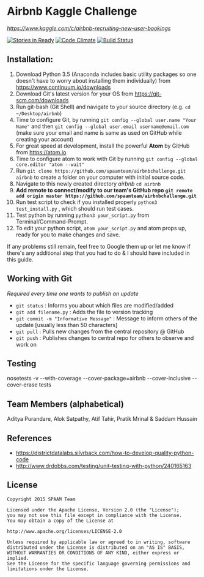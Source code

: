 

# Airbnb Kaggle Challenge
*https://www.kaggle.com/c/airbnb-recruiting-new-user-bookings*

[![Stories in Ready](https://badge.waffle.io/spaamteam/airbnbchallenge.png?label=ready&title=Ready)](https://waffle.io/spaamteam/airbnbchallenge)
[![Code Climate](https://codeclimate.com/github/spaamteam/airbnbchallenge/badges/gpa.svg)](https://codeclimate.com/github/spaamteam/airbnbchallenge)
[![Build Status](https://travis-ci.org/spaamteam/airbnbchallenge.svg?branch=master)](https://travis-ci.org/spaamteam/airbnbchallenge)

## Installation:

1. Download Python 3.5 (Anaconda includes basic utility packages so one doesn't have to worry about installing them individually) from https://www.continuum.io/downloads
2. Download Git's latest version for your OS from https://git-scm.com/downloads
3. Run git-bash (Git Shell) and navigate to your source directory (e.g. `cd ~/Desktop/airbnb`)
4. Time to configure Git, by running `git config --global user.name "Your Name"` and then `git config --global user.email username@email.com` (make sure your email and name is same as used on GitHub while creating your account)
5. For great speed at development, install the powerful **Atom** by GitHub from https://atom.io
6. Time to configure atom to work with Git by running `git config --global core.editor "atom --wait"`
7. Run `git clone https://github.com/spaamteam/airbnbchallenge.git airbnb` to create a folder on your computer with initial source code.
8. Navigate to this newly created directory *airbnb* `cd airbnb`
9. **Add remote to connect/modify to our team's GitHub repo `git remote add origin master https://github.com/spaamteam/airbnbchallenge.git`**
10. Run test script to check if you installed properly `python3 test_install.py` , which should run test cases.
11. Test python by running `python3 your_script.py` from Terminal/Command-Prompt.
12. To edit your python script, `atom your_script.py` and atom props up, ready for you to make changes and save.

If any problems still remain, feel free to Google them up or let me know if there's any additional step that you had to do & I should have included in this guide.

## Working with Git

*Required every time one wants to publish an update*
- `git status` : Informs you about which files are modified/added
- `git add filename.py` : Adds the file to version tracking
- `git commit -m "Informative Message"` : Message to inform others of the update [usually less than 50 characters]
- `git pull` : Pulls new changes from the central repository @ GitHub
- `git push` : Publishes changes to central repo for others to observe and work on

## Testing

nosetests -v --with-coverage --cover-package=airbnb --cover-inclusive --cover-erase tests

## Team Members (alphabetical)

Aditya Purandare, Alok Satpathy, Atif Tahir, Pratik Mrinal & Saddam Hussain

## References

- https://districtdatalabs.silvrback.com/how-to-develop-quality-python-code
- http://www.drdobbs.com/testing/unit-testing-with-python/240165163

## License

    Copyright 2015 SPAAM Team

    Licensed under the Apache License, Version 2.0 (the "License");
    you may not use this file except in compliance with the License.
    You may obtain a copy of the License at

    http://www.apache.org/licenses/LICENSE-2.0

    Unless required by applicable law or agreed to in writing, software
    distributed under the License is distributed on an "AS IS" BASIS,
    WITHOUT WARRANTIES OR CONDITIONS OF ANY KIND, either express or implied.
    See the License for the specific language governing permissions and
    limitations under the License.
